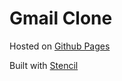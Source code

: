 # Gmail Clone

Hosted on [Github Pages](https://harshrohila.github.io/gmail-clone)

Built with [Stencil](https://stenciljs.com/)
